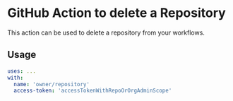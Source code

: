 # GitHub Action to delete a Repository

This action can be used to delete a repository from your workflows.

## Usage

```yaml
uses: ...
with:
  name: 'owner/repository'
  access-token: 'accessTokenWithRepoOrOrgAdminScope'
```
